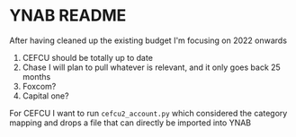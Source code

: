 # YNAB README

After having cleaned up the existing budget I'm focusing on 2022 onwards

1. CEFCU should be totally up to date
2. Chase I will plan to pull whatever is relevant, and it only goes back 25 months
3. Foxcom?
4. Capital one?

For CEFCU I want to run `cefcu2_account.py` which considered the category mapping and drops a file that can directly be imported into YNAB
